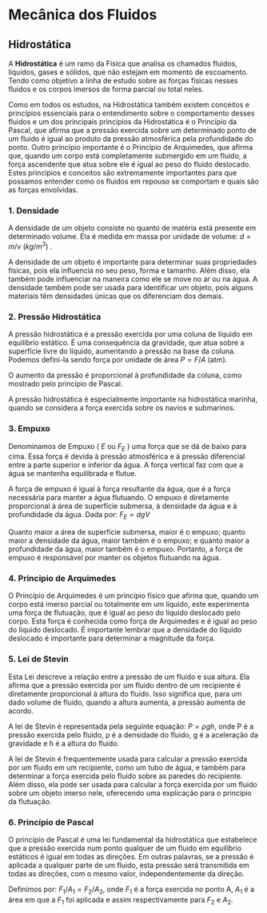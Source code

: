 # Mecânica dos Fluidos

## Hidrostática

A **Hidrostática** é um ramo da Física que analisa os chamados fluidos, líquidos, gases e sólidos, que não estejam em momento de escoamento. Tendo como objetivo a linha de estudo sobre as forças físicas nesses fluidos e os corpos imersos de forma parcial ou total neles.

Como em todos os estudos, na Hidrostática também existem conceitos e princípios essenciais para o entendimento sobre o comportamento desses fluidos e um dos principais princípios da Hidrostática é o Princípio da Pascal, que afirma que a pressão exercida sobre um determinado ponto de um fluido é igual ao produto da pressão atmosférica pela profundidade do ponto. Outro princípio importante é o Princípio de Arquimedes, que afirma que, quando um corpo está completamente submergido em um fluido, a força ascendente que atua sobre ele é igual ao peso do fluido deslocado. Estes princípios e conceitos são extremamente importantes para que possamos entender como os fluidos em repouso se comportam e quais são as forças envolvidas.


### 1. Densidade

A densidade de um objeto consiste no quanto de matéria está presente em determinado volume. Ela é medida em massa por unidade de volume: $d=m/v$ $(kg/m^3)$ .

A densidade de um objeto é importante para determinar suas propriedades físicas, pois ela influencia no seu peso, forma e tamanho. Além disso, ela também pode influenciar na maneira como ele se move no ar ou na água. A densidade também pode ser usada para identificar um objeto, pois alguns materiais têm densidades únicas que os diferenciam dos demais.

### 2. Pressão Hidrostática

A pressão hidrostática é a pressão exercida por uma coluna de líquido em equilíbrio estático. É uma consequência da gravidade, que atua sobre a superfície livre do líquido, aumentando a pressão na base da coluna.
Podemos defini-la sendo força por unidade de área $P=F/A$ (atm).

O aumento da pressão é proporcional à profundidade da coluna, como mostrado pelo princípio de Pascal.

A pressão hidrostática é especialmente importante na hidrostática marinha, quando se considera a força exercida sobre os navios e submarinos.

### 3. Empuxo

Denominamos de Empuxo ( $E$ ou $F_E$ ) uma força que se dá de baixo para cima. Essa força é devida à pressão atmosférica e à pressão diferencial entre a parte superior e inferior da água. A força vertical faz com que a água se mantenha equilibrada e flutue.

A força de empuxo é igual à força resultante da água, que é a força necessária para manter a água flutuando. O empuxo é diretamente proporcional à área de superfície submersa, à densidade da água e à profundidade da água. Dada por: $F_E=dgV$

Quanto maior a área de superfície submersa, maior é o empuxo; quanto maior a densidade da água, maior também é o empuxo; e quanto maior a profundidade da água, maior também é o empuxo. Portanto, a força de empuxo é responsável por manter os objetos flutuando na água.

### 4. Principio de Arquimedes

O Princípio de Arquimedes é um princípio físico que afirma que, quando um corpo está imerso parcial ou totalmente em um líquido, este experimenta uma força de flutuação, que é igual ao peso do líquido deslocado pelo corpo. Esta força é conhecida como força de Arquimedes e é igual ao peso do líquido deslocado. É importante lembrar que a densidade do líquido deslocado é importante para determinar a magnitude da força.

### 5. Lei de Stevin

Esta Lei descreve a relação entre a pressão de um fluido e sua altura. Ela afirma que a pressão exercida por um fluido dentro de um recipiente é diretamente proporcional à altura do fluido. Isso significa que, para um dado volume de fluido, quando a altura aumenta, a pressão aumenta de acordo.

A lei de Stevin é representada pela seguinte equação: $P=ρgh$, onde P é a pressão exercida pelo fluido, ρ é a densidade do fluido, g é a aceleração da gravidade e h é a altura do fluido.

A lei de Stevin é frequentemente usada para calcular a pressão exercida por um fluido em um recipiente, como um tubo de água, e também para determinar a força exercida pelo fluido sobre as paredes do recipiente. Além disso, ela pode ser usada para calcular a força exercida por um fluido sobre um objeto imerso nele, oferecendo uma explicação para o princípio da flutuação.

### 6. Princípio de Pascal

O princípio de Pascal é uma lei fundamental da hidrostática que estabelece que a pressão exercida num ponto qualquer de um fluido em equilíbrio estáticos é igual em todas as direções. Em outras palavras, se a pressão é aplicada a qualquer parte de um fluido, esta pressão será transmitida em todas as direções, com o mesmo valor, independentemente da direção.

Definimos por: $F_1/A_1=F_2/A_2$, onde $F_1$ é a força exercida no ponto A, $A_1$ é a área em que a $F_1$ foi aplicada e assim respectivamente para $F_2$ e $A_2$.

